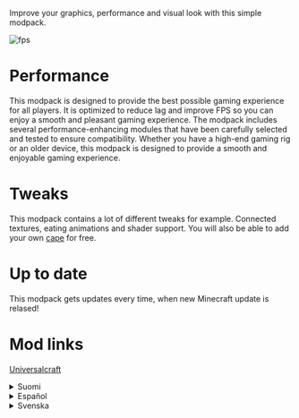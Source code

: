 Improve your graphics, performance and visual look with this simple modpack. 

![fps](https://eldersson.netlify.app/fpscomparison.png)

# **Performance**
This modpack is designed to provide the best possible gaming experience for all players. It is optimized to reduce lag and improve FPS so you can enjoy a smooth and pleasant gaming experience. The modpack includes several performance-enhancing modules that have been carefully selected and tested to ensure compatibility. Whether you have a high-end gaming rig or an older device, this modpack is designed to provide a smooth and enjoyable gaming experience. 
# **Tweaks**
This modpack contains a lot of different tweaks for example. Connected textures, eating animations and shader support. You will also be able to add your own [cape](https://modernly-optimized.gitbook.io/modernly-optimized/modernly-optimized/get-free-cape) for free.
# **Up to date**
This modpack gets updates every time, when new Minecraft update is relased!
# **Mod links**
[Universalcraft](https://github.com/EssentialGG/UniversalCraft)
<details>
<summary>Suomi</summary>
Paranna grafiikkaa, suorituskykyä ja visuaalista ilmettä tällä yksinkertaisella modpackilla.

![ERROR](https://65b61aebde5e5f372d2a73a7--fascinating-speculoos-df7a1f.netlify.app/photo.png)

# **Suorituskyky**
Tämä modpack on suunniteltu tarjoamaan paras mahdollinen pelikokemus kaikille pelaajille. Se on optimoitu vähentämään viivettä ja parantamaan FPS: ää, jotta voit nauttia sujuvasta ja miellyttävästä pelikokemuksesta. Modpack sisältää useita suorituskykyä parantavia moduuleja, jotka on valittu ja testattu huolellisesti yhteensopivuuden varmistamiseksi. Olipa sinulla huippuluokan pelilaite tai vanhempi laite, tämä modpack on suunniteltu tarjoamaan sujuva ja nautinnollinen pelikokemus. 
# **Säädöt**
Tämä modpack sisältää esimerkiksi paljon erilaisia säätöjä. Yhdistetyt tekstuurit, syömisanimaatiot ja varjostimen tuki. Voit myös lisätä oman [viittasi](https://modernly-optimized.gitbook.io/modernly-optimized/modernly-optimized/get-free-cape) ilmaiseksi.
# **Ajan tasalla**
Tämä modpack saa päivityksiä joka kerta, kun uusi Minecraft-päivitys uusitaan!
# **Modi linkit**
[Universalcraft](https://github.com/EssentialGG/UniversalCraft)
</details>

<details>
<summary>Español</summary>
Mejora tus gráficos, rendimiento y aspecto visual con este sencillo modpack.

![ERROR](https://65b61aebde5e5f372d2a73a7--fascinating-speculoos-df7a1f.netlify.app/photo.png)

# **Rendimiento**
Este modpack está diseñado para proporcionar la mejor experiencia de juego posible para todos los jugadores. Está optimizado para reducir el retraso y mejorar los FPS para que puedas disfrutar de una experiencia de juego fluida y agradable. El modpack incluye varios módulos que mejoran el rendimiento y que han sido cuidadosamente seleccionados y probados para garantizar la compatibilidad. Ya sea que tenga una plataforma de juegos de alta gama o un dispositivo más antiguo, este modpack está diseñado para brindar una experiencia de juego fluida y agradable. 
# **Ajustes**
Este modpack contiene muchos ajustes diferentes, por ejemplo. Texturas conectadas, animaciones de comer y soporte de sombreado. También podrás añadir tu propia [capa](https://modernly-optimized.gitbook.io/modernly-optimized/modernly-optimized/get-free-cape) de forma gratuita.
# **Hasta la fecha**
¡Este modpack recibe actualizaciones cada vez, cuando se lanza una nueva actualización de Minecraft!
# **Enlaces de mods**
[Universalcraft](https://github.com/EssentialGG/UniversalCraft)
</details>

<details>
<summary>Svenska</summary>
Förbättra din grafik, prestanda och visuella utseende med detta enkla modpack.

![ERROR](https://65b61aebde5e5f372d2a73a7--fascinating-speculoos-df7a1f.netlify.app/photo.png)

# **Föreställning**
Detta modpack är designat för att ge bästa möjliga spelupplevelse för alla spelare. Den är optimerad för att minska fördröjningen och förbättra FPS så att du kan njuta av en smidig och trevlig spelupplevelse. Modpack innehåller flera prestandahöjande moduler som har valts ut och testats noggrant för att säkerställa kompatibilitet. Oavsett om du har en avancerad spelrigg eller en äldre enhet, är detta modpack designat för att ge en smidig och njutbar spelupplevelse. 
# **Justeringar**
Detta modpack innehåller till exempel många olika tweaks. Anslutna texturer, ätanimationer och shader-stöd. Du kommer också att kunna lägga till din egen [kap](https://modernly-optimized.gitbook.io/modernly-optimized/modernly-optimized/get-free-cape) gratis.
# **Aktuell**
Detta modpack får uppdateringar varje gång, när en ny Minecraft-uppdatering släpps!
# **Mod-länkar**
[Universalcraft](https://github.com/EssentialGG/UniversalCraft)
</details>
